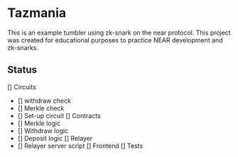 # Tazmania

This is an example tumbler using zk-snark on the near protocol. This project was created for educational purposes to practice NEAR development and zk-snarks.

## Status
[] Circuits
- [] withdraw check
- [] Merkle check
- [] Set-up circuit
[] Contracts
- [] Merkle logic
- [] Withdraw logic
- [] Deposit logic
[] Relayer
- [] Relayer server script
[] Frontend
[] Tests